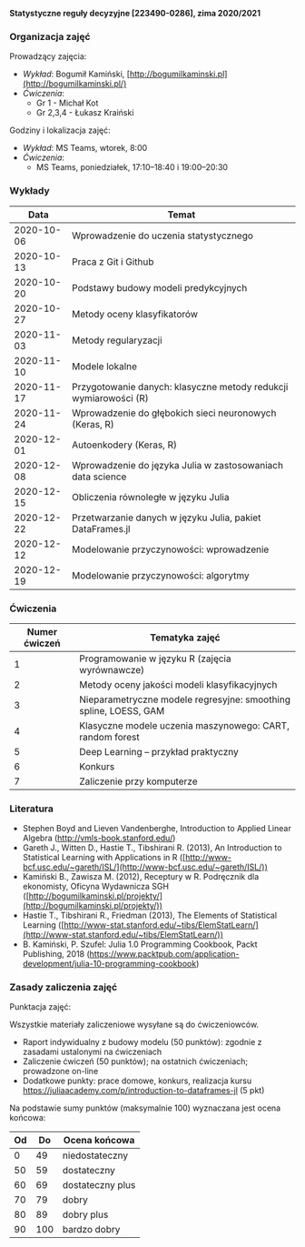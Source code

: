 **Statystyczne reguły decyzyjne [223490-0286], zima 2020/2021**

### Organizacja zajęć

Prowadzący zajęcia:

- _Wykład_: Bogumił Kamiński, [http://bogumilkaminski.pl](http://bogumilkaminski.pl/)
- _Ćwiczenia_: 
  * Gr 1 - Michał Kot
  * Gr 2,3,4 - Łukasz Kraiński

Godziny i lokalizacja zajęć:

- _Wykład_: MS Teams, wtorek, 8:00 
- _Ćwiczenia_:        
  - MS Teams, poniedziałek, 17:10–18:40 i 19:00–20:30

### Wykłady

|Data | Temat |
|-----|-------|
|2020-10-06 | Wprowadzenie do uczenia statystycznego |
|2020-10-13 | Praca z Git i Github |
|2020-10-20 | Podstawy budowy modeli predykcyjnych |
|2020-10-27 | Metody oceny klasyfikatorów |
|2020-11-03 | Metody regularyzacji |
|2020-11-10 | Modele lokalne |
|2020-11-17 | Przygotowanie danych: klasyczne metody redukcji wymiarowości (R) |
|2020-11-24 | Wprowadzenie do głębokich sieci neuronowych (Keras, R) |
|2020-12-01 | Autoenkodery (Keras, R) |
|2020-12-08 | Wprowadzenie do języka Julia w zastosowaniach data science |
|2020-12-15 | Obliczenia równoległe w języku Julia |
|2020-12-22 | Przetwarzanie danych w języku Julia, pakiet DataFrames.jl |
|2020-12-12 | Modelowanie przyczynowości: wprowadzenie |
|2020-12-19 | Modelowanie przyczynowości: algorytmy |

### Ćwiczenia

| Numer ćwiczeń | Tematyka zajęć |
| --- | --- |
| 1 | Programowanie w języku R (zajęcia wyrównawcze) |
| 2 | Metody oceny jakości modeli klasyfikacyjnych |
| 3 | Nieparametryczne modele regresyjne: smoothing spline, LOESS, GAM |
| 4 | Klasyczne modele uczenia maszynowego: CART, random forest |
| 5 | Deep Learning – przykład praktyczny |
| 6 | Konkurs |
| 7 | Zaliczenie przy komputerze |

### Literatura

- Stephen Boyd and Lieven Vandenberghe, Introduction to Applied Linear Algebra
(<http://vmls-book.stanford.edu/>)
- Gareth J., Witten D., Hastie T., Tibshirani R. (2013), An Introduction to Statistical Learning with Applications in R ([http://www-bcf.usc.edu/~gareth/ISL/](http://www-bcf.usc.edu/~gareth/ISL/))
- Kamiński B., Zawisza M. (2012), Receptury w R. Podręcznik dla ekonomisty, Oficyna Wydawnicza SGH ([http://bogumilkaminski.pl/projekty/](http://bogumilkaminski.pl/projekty/))
- Hastie T., Tibshirani R., Friedman (2013), The Elements of Statistical Learning
([http://www-stat.stanford.edu/~tibs/ElemStatLearn/](http://www-stat.stanford.edu/~tibs/ElemStatLearn/))
- B. Kamiński, P. Szufel: Julia 1.0 Programming Cookbook, Packt Publishing, 2018
(<https://www.packtpub.com/application-development/julia-10-programming-cookbook>)


### Zasady zaliczenia zajęć

Punktacja zajęć:

Wszystkie materiały zaliczeniowe wysyłane są do ćwiczeniowców.

- Raport indywidualny z budowy modelu (50 punktów): zgodnie z zasadami ustalonymi na
ćwiczeniach
- Zaliczenie ćwiczeń (50 punktów); na ostatnich ćwiczeniach; prowadzone on-line
- Dodatkowe punkty: prace domowe, konkurs, realizacja kursu https://juliaacademy.com/p/introduction-to-dataframes-jl (5 pkt)

Na podstawie sumy punktów (maksymalnie 100) wyznaczana jest ocena końcowa:

| Od | Do | Ocena końcowa |
| --- | --- | --- |
| 0 | 49 | niedostateczny |
| 50 | 59 | dostateczny |
| 60 | 69 | dostateczny plus |
| 70 | 79 | dobry |
| 80 | 89 | dobry plus |
| 90 | 100 | bardzo dobry |
